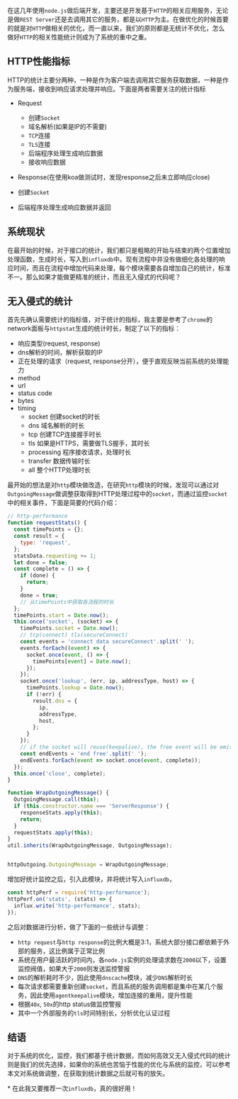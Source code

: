 在这几年使用`node.js`做后端开发，主要还是开发基于`HTTP`的相关应用服务，无论是做`REST Server`还是去调用其它的服务，都是以`HTTP`为主。在做优化的时候首要的就是对`HTTP`做相关的优化，而一直以来，我们的原则都是无统计不优化，怎么做好`HTTP`的相关性能统计则成为了系统的重中之重。


## HTTP性能指标

HTTP的统计主要分两种，一种是作为客户端去调用其它服务获取数据，一种是作为服务端，接收到响应请求处理并响应。下面是两者需要关注的统计指标


- Request
  - 创建`Socket`
  - 域名解析(如果是IP的不需要)
  - `TCP`连接
  - `TLS`连接
  - 后端程序处理生成响应数据
  - 接收响应数据

-  Response(在使用koa做测试时，发现response之后未立即响应close)
  - 创建`Socket`
  - 后端程序处理生成响应数据并返回

## 系统现状

在最开始的时候，对于接口的统计，我们都只是粗略的开始与结束的两个位置增加处理函数，生成时长，写入到`influxdb`中。现有流程中并没有做细化各处理的响应时间，而且在流程中增加代码来处理，每个模块需要各自增加自己的统计，标准不一。那么如果才能做更精准的统计，而且无入侵式的代码呢？

## 无入侵式的统计

首先先确认需要统计的指标值，对于统计的指标，我主要是参考了`chrome`的network面板与`httpstat`生成的统计时长，制定了以下的指标：

- 响应类型(request, response)
- dns解析的时间，解析获取的IP
- 正在处理的请求（request, response分开），便于直观反映当前系统的处理能力
- method
- url
- status code
- bytes
- timing 
  - socket 创建socket的时长
  - dns 域名解析的时长
  - tcp 创建TCP连接握手时长
  - tls 如果是HTTPS，需要做TLS握手，其时长
  - processing 程序接收请求，处理时长
  - transfer 数据传输时长
  - all 整个HTTP处理时长

最开始的想法是对`http`模块做改造，在研究`http`模块的时候，发现可以通过对`OutgoingMessage`做调整获取得到HTTP处理过程中的`socket`，而通过监控`socket`中的相关事件，下面是简要的代码介绍：

```js
// http-performance
function requestStats() {
  const timePoints = {};
  const result = {
    type: 'request',
  };
  statsData.requesting += 1;
  let done = false;
  const complete = () => {
    if (done) {
      return;
    }
    done = true;
    // 从timePoints中获取各流程的时长
  };
  timePoints.start = Date.now();
  this.once('socket', (socket) => {
    timePoints.socket = Date.now();
    // tcp(connect) tls(secureConnect)
    const events = 'connect data secureConnect'.split(' ');
    events.forEach((event) => {
      socket.once(event, () => {
        timePoints[event] = Date.now();
      });
    });
    socket.once('lookup', (err, ip, addressType, host) => {
      timePoints.lookup = Date.now();
      if (!err) {
        result.dns = {
          ip,
          addressType,
          host,
        };
      }
    });
    // if the socket will reuse(keepalive), the free event will be emit
    const endEvents = 'end free'.split(' ');
    endEvents.forEach(event => socket.once(event, complete));
  });
  this.once('close', complete);
}

function WrapOutgoingMessage() {
  OutgoingMessage.call(this);
  if (this.constructor.name === 'ServerResponse') {
    responseStats.apply(this);
    return;
  }
  requestStats.apply(this);
}
util.inherits(WrapOutgoingMessage, OutgoingMessage);


httpOutgoing.OutgoingMessage = WrapOutgoingMessage;

```

增加好统计监控之后，引入此模块，并将统计写入`influxdb`，

```js
const httpPerf = require('http-performance');
httpPerf.on('stats', (stats) => {
  influx.write('http-performance', stats);
});
```

之后对数据进行分析，做了下面的一些统计与调整：

- `http request`与`http response`的比例大概是3:1，系统大部分接口都依赖于外部的服务，这比例属于正常比例
- 系统在用户最活跃的时间内，各`node.js`实例的处理请求数在`2000`以下，设置监控阀值，如果大于`2000`则发送监控警报
- `DNS`的解析耗时不少，因此使用`dnscache`模块，减少`DNS`解析时长
- 每次请求都需要重新创建`socket`，而且系统的服务调用都是集中在某几个服务，因此使用`agentkeepalive`模块，增加连接的重用，提升性能
- 根据`40x`, `50x`的http status做监控警报
- 其中一个外部服务的`tls`时间特别长，分析优化认证过程

## 结语

对于系统的优化，监控，我们都基于统计数据，而如何高效又无入侵式代码的统计则是我们的优先选择，如果你的系统也苦恼于性能的优化与系统的监控，可以参考本文对系统做调整，在获取到统计数据之后就可有的放矢。

\* 在此我又要推荐一次`influxdb`，真的很好用！